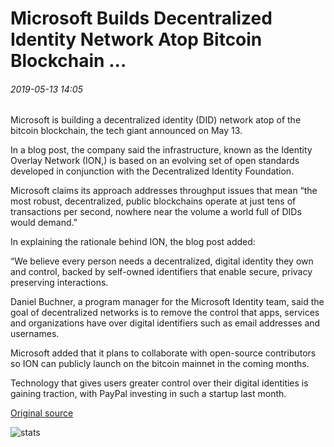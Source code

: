 # Microsoft Builds Decentralized Identity Network Atop Bitcoin Blockchain ...

###### 2019-05-13 14:05

Microsoft is building a decentralized identity (DID) network atop of the bitcoin blockchain, the tech giant announced on May 13.

In a blog post, the company said the infrastructure, known as the Identity Overlay Network (ION,) is based on an evolving set of open standards developed in conjunction with the Decentralized Identity Foundation.

Microsoft claims its approach addresses throughput issues that mean “the most robust, decentralized, public blockchains operate at just tens of transactions per second, nowhere near the volume a world full of DIDs would demand.”

In explaining the rationale behind ION, the blog post added:

“We believe every person needs a decentralized, digital identity they own and control, backed by self-owned identifiers that enable secure, privacy preserving interactions.

Daniel Buchner, a program manager for the Microsoft Identity team, said the goal of decentralized networks is to remove the control that apps, services and organizations have over digital identifiers such as email addresses and usernames.

Microsoft added that it plans to collaborate with open-source contributors so ION can publicly launch on the bitcoin mainnet in the coming months.

Technology that gives users greater control over their digital identities is gaining traction, with PayPal investing in such a startup last month.

[Original source](https://cointelegraph.com/news/microsoft-builds-decentralized-identity-network-atop-bitcoin-blockchain)

![stats](https://c.statcounter.com/11760860/0/a89fa40b/1/ "stats")